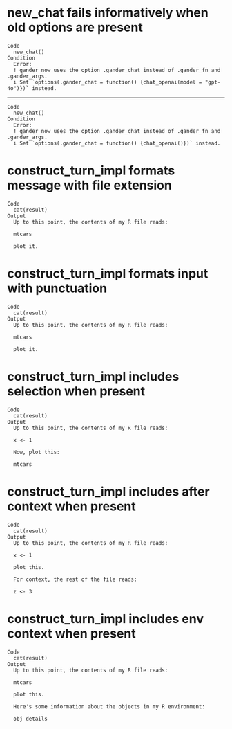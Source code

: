 # new_chat fails informatively when old options are present

    Code
      new_chat()
    Condition
      Error:
      ! gander now uses the option .gander_chat instead of .gander_fn and .gander_args.
      i Set `options(.gander_chat = function() {chat_openai(model = "gpt-4o")})` instead.

---

    Code
      new_chat()
    Condition
      Error:
      ! gander now uses the option .gander_chat instead of .gander_fn and .gander_args.
      i Set `options(.gander_chat = function() {chat_openai()})` instead.

# construct_turn_impl formats message with file extension

    Code
      cat(result)
    Output
      Up to this point, the contents of my R file reads: 
      
      mtcars
      
      plot it.

# construct_turn_impl formats input with punctuation

    Code
      cat(result)
    Output
      Up to this point, the contents of my R file reads: 
      
      mtcars
      
      plot it.

# construct_turn_impl includes selection when present

    Code
      cat(result)
    Output
      Up to this point, the contents of my R file reads: 
      
      x <- 1
      
      Now, plot this: 
      
      mtcars

# construct_turn_impl includes after context when present

    Code
      cat(result)
    Output
      Up to this point, the contents of my R file reads: 
      
      x <- 1
      
      plot this.
      
      For context, the rest of the file reads: 
      
      z <- 3

# construct_turn_impl includes env context when present

    Code
      cat(result)
    Output
      Up to this point, the contents of my R file reads: 
      
      mtcars
      
      plot this.
      
      Here's some information about the objects in my R environment: 
      
      obj details

